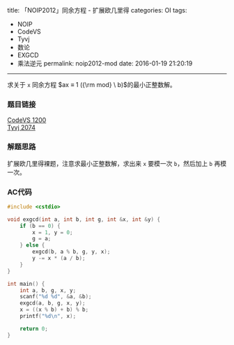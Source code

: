 title: 「NOIP2012」同余方程 - 扩展欧几里得
categories: OI
tags: 
  - NOIP
  - CodeVS
  - Tyvj
  - 数论
  - EXGCD
  - 乘法逆元
permalink: noip2012-mod
date: 2016-01-19 21:20:19
---

求关于 `x` 同余方程 $ax ≡ 1 ({\rm mod} \ b)$的最小正整数解。 

<!-- more -->

### 题目链接
[CodeVS 1200](http://codevs.cn/problem/1200/)  
[Tyvj 2074](http://tyvj.cn/p/2074)

### 解题思路
扩展欧几里得裸题，注意求最小正整数解，求出来 `x` 要模一次 `b`，然后加上 `b` 再模一次。

### AC代码
```cpp
#include <cstdio>

void exgcd(int a, int b, int g, int &x, int &y) {
	if (b == 0) {
		x = 1, y = 0;
		g = a;
	} else {
		exgcd(b, a % b, g, y, x);
		y -= x * (a / b);
	}
}

int main() {
	int a, b, g, x, y;
	scanf("%d %d", &a, &b);
	exgcd(a, b, g, x, y);
	x = ((x % b) + b) % b;
	printf("%d\n", x);

	return 0;
}
```
